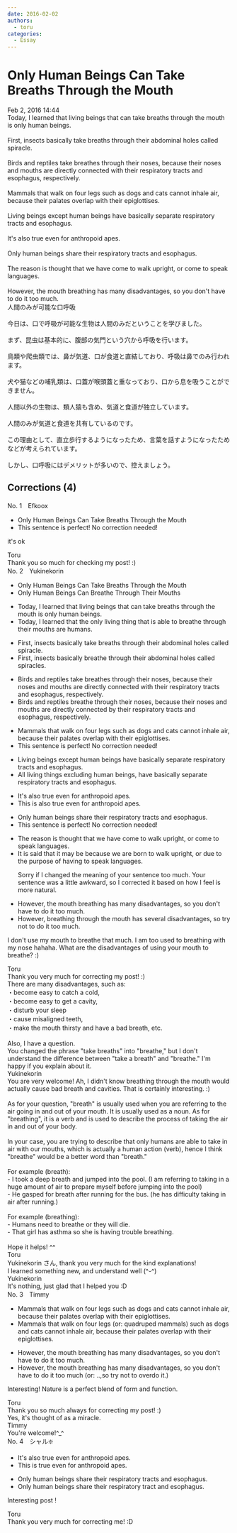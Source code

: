 ```yaml
---
date: 2016-02-02
authors:
  - toru
categories:
  - Essay
---
```


<h1 id="subject_show">Only Human Beings Can Take Breaths Through the Mouth</h1>
<div class="date">Feb 2, 2016 14:44</div>
<div id="post"><div id="body_show_ori">
Today, I learned that living beings that can take breaths through the mouth is only human beings.<br/><br/>First, insects basically take breaths through their abdominal holes called spiracle.<br/><br/>Birds and reptiles take breathes through their noses, because their noses and mouths are directly connected with their respiratory tracts and esophagus, respectively.<br/><br/>Mammals that walk on four legs such as dogs and cats cannot inhale air, because their palates overlap with their epiglottises.<br/><br/>Living beings except human beings have basically separate respiratory tracts and esophagus.<br/><br/>It's also true even for anthropoid apes.<br/><br/>Only human beings share their respiratory tracts and esophagus.<br/><br/>The reason is thought that we have come to walk upright, or come to speak languages.<br/><br/>However, the mouth breathing has many disadvantages, so you don't have to do it too much.
</div></div>

<!-- more -->

<div id="post_ja"><div id="body_show_mo">
人間のみが可能な口呼吸<br/><br/>今日は、口で呼吸が可能な生物は人間のみだということを学びました。<br/><br/>まず、昆虫は基本的に、腹部の気門という穴から呼吸を行います。<br/><br/>鳥類や爬虫類では、鼻が気道、口が食道と直結しており、呼吸は鼻でのみ行われます。<br/><br/>犬や猫などの哺乳類は、口蓋が喉頭蓋と重なっており、口から息を吸うことができません。<br/><br/>人間以外の生物は、類人猿も含め、気道と食道が独立しています。<br/><br/>人間のみが気道と食道を共有しているのです。<br/><br/>この理由として、直立歩行するようになったため、言葉を話すようになったためなどが考えられています。<br/><br/>しかし、口呼吸にはデメリットが多いので、控えましょう。
</div></div>

## Corrections (4)
<div id="block"><div class="first_name"> No. 1　<span class="just_name">Efkoox</span></div><div id="block2">
<ul class="correction_field">
<li class="incorrect">Only Human Beings Can Take Breaths Through the Mouth</li>
<li class="corrected perfect">This sentence is perfect! No correction needed!</li>
</ul>
<p class="comment_small">
 it's ok
</p>

</div><div class="name"><span class="just_name">Toru</span><br>
 Thank you so much for checking my post! :)
</div>
</div>
<div id="block"><div class="first_name"> No. 2　<span class="just_name">Yukinekorin</span></div><div id="block2">
<ul class="correction_field">
<li class="incorrect">Only Human Beings Can Take Breaths Through the Mouth</li>
<li class="corrected correct">
Only Human Beings Can <span class="f_blue">Breathe</span> Through <span class="f_blue">Their </span>Mouth<span class="f_blue">s</span>
</li>
</ul>
<ul class="correction_field">
<li class="incorrect">Today, I learned that living beings that can take breaths through the mouth is only human beings.</li>
<li class="corrected correct">
Today, I learned that <span class="f_blue">the only </span>living <span class="f_blue">thing </span>that <span class="f_blue">is able to breathe through their mouths are</span> human<span class="f_blue">s</span>.
</li>
</ul>
<ul class="correction_field">
<li class="incorrect">First, insects basically take breaths through their abdominal holes called spiracle.</li>
<li class="corrected correct">
First, insects basically <span class="f_blue">breathe</span> through their abdominal holes called <span class="f_blue">spiracles</span>.
</li>
</ul>
<ul class="correction_field">
<li class="incorrect">Birds and reptiles take breathes through their noses, because their noses and mouths are directly connected with their respiratory tracts and esophagus, respectively.</li>
<li class="corrected correct">
Birds and reptiles <span class="f_blue">breathe</span> through their noses, because their noses and mouths are directly connected <span class="f_blue">by </span>their respiratory tracts and esophagus<span class="sline">, respectively</span>.
</li>
</ul>
<ul class="correction_field">
<li class="incorrect">Mammals that walk on four legs such as dogs and cats cannot inhale air, because their palates overlap with their epiglottises.</li>
<li class="corrected perfect">This sentence is perfect! No correction needed!</li>
</ul>
<ul class="correction_field">
<li class="incorrect">Living beings except human beings have basically separate respiratory tracts and esophagus.</li>
<li class="corrected correct">
<span class="f_blue">All l</span>iving <span class="f_blue">things excluding </span>human beings<span class="f_blue">,</span> have <span class="sline">basically </span>separate respiratory tracts and esophagus.
</li>
</ul>
<ul class="correction_field">
<li class="incorrect">It's also true even for anthropoid apes.</li>
<li class="corrected correct">
<span class="f_blue">This is</span> also true even for anthropoid apes.
</li>
</ul>
<ul class="correction_field">
<li class="incorrect">Only human beings share their respiratory tracts and esophagus.</li>
<li class="corrected perfect">This sentence is perfect! No correction needed!</li>
</ul>
<ul class="correction_field">
<li class="incorrect">The reason is thought that we have come to walk upright, or come to speak languages.</li>
<li class="corrected correct">
<span class="f_blue">It is said that it may be because we are born to walk upright</span>, or <span class="f_blue">due to the purpose of having </span>to speak languages.
<p class="correction_comment">Sorry if I changed the meaning of your sentence too much. Your sentence was a little awkward, so I corrected it based on how I feel is more natural.</p>
</li>
</ul>
<ul class="correction_field">
<li class="incorrect">However, the mouth breathing has many disadvantages, so you don't have to do it too much.</li>
<li class="corrected correct">
However, <span class="f_blue">breathing through the mouth</span> has <span class="f_blue">several </span>disadvantages, so <span class="f_blue">try not</span> to do it too much.
</li>
</ul>
<p class="comment_small">
 I don't use my mouth to breathe that much. I am too used to breathing with my nose hahaha. What are the disadvantages of using your mouth to breathe? :)
</p>

</div><div class="name"><span class="just_name">Toru</span><br>
Thank you very much for correcting my post! :)<br/>There are many disadvantages, such as:<br/>・become easy to catch a cold,<br/>・become easy to get a cavity,<br/>・disturb your sleep<br/>・cause misaligned teeth,<br/>・make the mouth thirsty and have a bad breath, etc.<br/><br/>Also, I have a question.<br/>You changed the phrase "take breaths" into "breathe," but I don't understand the difference between "take a breath" and "breathe." I'm happy if you explain about it.
</div>
<div class="name"><span class="just_name">Yukinekorin</span><br>
You are very welcome! Ah, I didn't know breathing through the mouth would actually cause bad breath and cavities. That is certainly interesting. :)<br/><br/>As for your question, "breath" is usually used when you are referring to the air going in and out of your mouth. It is usually used as a noun. As for "breathing", it is a verb and is used to describe the process of taking the air in and out of your body.<br/><br/>In your case, you are trying to describe that only humans are able to take in air with our mouths, which is actually a human action (verb), hence I think "breathe" would be a better word than "breath."<br/><br/>For example (breath):<br/>- I took a deep breath and jumped into the pool. (I am referring to taking in a huge amount of air to prepare myself before jumping into the pool)<br/>- He gasped for breath after running for the bus. (he has difficulty taking in air after running.)<br/><br/>For example (breathing):<br/>- Humans need to breathe or they will die.<br/>- That girl has asthma so she is having trouble breathing. <br/><br/>Hope it helps! ^^
</div>
<div class="name"><span class="just_name">Toru</span><br>
Yukinekorin さん, thank you very much for the kind explanations! <br/>I learned something new, and understand well (^-^)
</div>
<div class="name"><span class="just_name">Yukinekorin</span><br>
It's nothing, just glad that I helped you :D
</div>
</div>
<div id="block"><div class="first_name"> No. 3　<span class="just_name">Timmy</span></div><div id="block2">
<ul class="correction_field">
<li class="incorrect">Mammals that walk on four legs such as dogs and cats cannot inhale air, because their palates overlap with their epiglottises.</li>
<li class="corrected correct">
Mammals that walk on four legs (or: <span class="f_blue">quadruped mammals</span>) such as dogs and cats cannot inhale air, because their palates overlap with their epiglottises.
</li>
</ul>
<ul class="correction_field">
<li class="incorrect">However, the mouth breathing has many disadvantages, so you don't have to do it too much.</li>
<li class="corrected correct">
However, the mouth breathing has many disadvantages, so you don't have to do it too much (or: <span class="f_blue">..,so try not to overdo it.</span>)
</li>
</ul>
<p class="comment_small">
 Interesting! Nature is a perfect blend of form and function.
</p>

</div><div class="name"><span class="just_name">Toru</span><br>
Thank you so much always for correcting my post! :)<br/>Yes, it's thought of as a miracle.
</div>
<div class="name"><span class="just_name">Timmy</span><br>
You're welcome!^_^
</div>
</div>
<div id="block"><div class="first_name"> No. 4　<span class="just_name">シャル❇️</span></div><div id="block2">
<ul class="correction_field">
<li class="incorrect">It's also true even for anthropoid apes.</li>
<li class="corrected correct">
This is true even for anthropoid apes.
</li>
</ul>
<ul class="correction_field">
<li class="incorrect">Only human beings share their respiratory tracts and esophagus.</li>
<li class="corrected correct">
Only human beings share their respiratory tract and esophagus.
</li>
</ul>
<p class="comment_small">
 Interesting post !
</p>

</div><div class="name"><span class="just_name">Toru</span><br>
Thank you very much for correcting me! :D
</div>
</div>
